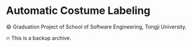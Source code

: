 # Automatic Costume Labeling
😄 Graduation Project of School of Software Engineering, Tongji University.

🔥 This is a backup archive.

